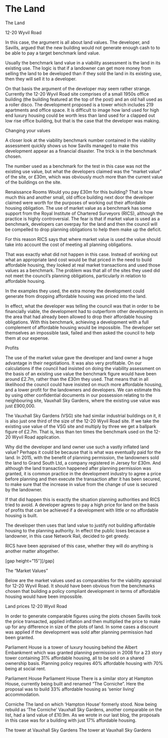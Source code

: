 # The Land


The Land


12-20 Wyvil Road 

In this case, the argument is all about land values. The developer, and Savills, argued that the new building would not generate enough cash to to be able to pay a target benchmark land value.

Usually the benchmark land value in a viability assessment is the land in its existing use. The logic is that if a landowner can get more money from selling the land to be developed than if they sold the land in its existing use, then they will sell it to a developer.

On that basis the argument of the developer may seem rather strange. Currently the 12-20 Wyvil Road site comprises of a small 1950s office building (the building featured at the top of the post) and an old hall used as a roller disco. The development proposed is a tower which includes 219 apartments and office space. It is difficult to image how land used for high end luxury housing could be worth less than land used for a clapped out low rise office building, but that is the case that the developer was making.

Changing your values

A closer look at the viability benchmark number contained in the viability assessment quickly shows us how Savills managed to make this development appear as a financial disaster. The trick is in the benchmark chosen.

The number used as a benchmark for the test in this case was not the existing use value, but what the developers claimed was the “market value” of the site, or £30m, which was obviously much more than the current value of the buildings on the site.

Renaissance Rooms
Would you pay £30m for this building? That is how much this and another small, old office building next door the developer claimed were worth for the purposes of working out their affordable housing obligation.
The use of market value as a benchmark has some support from the Royal Institute of Chartered Surveyors (RICS), although the practice is highly controversial. The fear is that if market value is used as a benchmark, developers can overpay for the land and then the council will be compelled to drop planning obligations to help them make up the deficit.

For this reason RICS says that where market value is used the value should take into account the cost of meeting all planning obligations.

That was exactly what did not happen in this case. Instead of working out what an appropriate land cost would be that priced in the need to build affordable housing, they looked at real market transactions and used those values as a benchmark. The problem was that all of the sites they used did not meet the council’s planning obligations, particularly in relation to affordable housing.

In the examples they used, the extra money the development could generate from dropping affordable housing was priced into the land.

In effect, what the developer was telling the council was that in order to be financially viable, the development had to outperform other developments in the area that had already been allowed to drop their affordable housing obligations. With this benchmark, achieving a development with a full complement of affordable housing would be impossible. The developer set themselves an impossible task, failed and then asked the council to help them at our expense.

Profits

The use of the market value gave the developer and land owner a huge advantage in their negotiations. It was also very profitable. On our calculations if the council had insisted on doing the viability assessment on the basis of an existing use value the benchmark figure would have been around £2.7m, rather than the £30m they used. That means that in all likelihood the council could have insisted on much more affordable housing, and a lower profit for the landowners and developers. We can estimate this by using other confidential documents in our possession relating to the neighbouring site, Vauxhall Sky Gardens, where the existing use value was just £900,000.

The Vauxhall Sky Gardens (VSG) site had similar industrial buildings on it, it is also just one third of the size of the 12-20 Wyvil Road site. If we take the existing use value of the VSG site and multiply by three we get a ballpark figure of £2.7m. That is, less than ten times the benchmark used on the 12-20 Wyvil Road application.

Why did the developer and land owner use such a vastly inflated land value? Perhaps it could be because that is what was eventually paid for the land. In 2015, with the benefit of planning permission, the landowners sold the land to Grand South Ltd, a company registered in Jersey for £30m. And although the land transaction happened after planning permission was granted, it is common practice in the development industry to agree a price before planning and then execute the transaction after it has been secured, to make sure that the increase in value from the change of use is secured by the landowner.

If that did happen this is exactly the situation planning authorities and RICS tried to avoid. A developer agrees to pay a high price for land on the basis of profits that can be achieved if a development with little or no affordable housing is built.

The developer then uses that land value to justify not building affordable housing to the planning authority. In effect the public loses because a landowner, in this case Network Rail, decided to get greedy.

RICS have been appraised of this case, whether they will do anything is another matter altogether.

[gap height=”15″][/gap]

The “Market Values”

Below are the market values used as comparables for the viability appraisal for 12-20 Wyvil Road. It should have been obvious from the benchmarks chosen that building a policy compliant development in terms of affordable housing would have been impossible.

Land prices 12-20 Wyvil Road

In order to generate comparable figures using the plots chosen Savills took the price transacted, applied inflation and then multiplied the price to make up for any difference in size of the plots of land. In some cases a discount was applied if the development was sold after planning permission had been granted.

Parliament House is a tower of luxury housing behind the Albert Embankment which was granted planning permission in 2008 for a 23 story tower containing 31% affordable housing, all to be sold on a shared ownership basis. Planning policy requires 40% affordable housing with 70% being at social rent.

Parliament House
Parliament House
There is a similar story at Hampton House, currently being built and renamed “The Corniche”. Here the proposal was to build 33% affordable housing as ‘senior living’ accommodation.

Corniche
The land on which ‘Hampton House’ formerly stood. Now being rebuild as ‘The Corniche’
Vauxhall Sky Gardens, another comparable on the list, had a land value of £10.9m. As we wrote in our last blog, the proposals in this case was for a building with just 17% affordable housing.

The tower at Vauxhall Sky Gardens 
The tower at Vauxhall Sky Gardens
